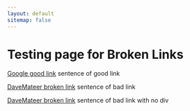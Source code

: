 ```yaml
---
layout: default
sitemap: false
---
```



<div class="home">

  <h1 class="page-heading">Testing page for Broken Links</h1>

  <div>
    <p> <a href="https://www.google.co.uk">Google good link</a> sentence of good link </p>
  </div>


<!-- <div class="boxed"> -->
  <p> <a href="https://davemateer.com/asdfasd">DaveMateer broken link</a> sentence of bad link</p>
  <!-- </div> -->

<p><a href="https://davemateer.com/asdfasd">DaveMateer broken link</a> sentence of bad link with no div</p>

</div>

